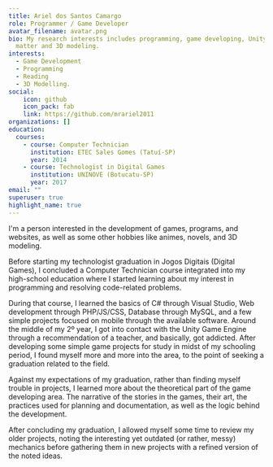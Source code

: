 ```yaml
---
title: Ariel dos Santos Camargo
role: Programmer / Game Developer
avatar_filename: avatar.png
bio: My research interests includes programming, game developing, Unity engine
  matter and 3D modeling.
interests:
  - Game Development
  - Programming
  - Reading
  - 3D Modelling.
social:
    icon: github
    icon_pack: fab
    link: https://github.com/mrariel2011
organizations: []
education:
  courses:
    - course: Computer Technician
      institution: ETEC Sales Gomes (Tatuí-SP)
      year: 2014
    - course: Technologist in Digital Games
      institution: UNINOVE (Botucatu-SP)
      year: 2017
email: ""
superuser: true
highlight_name: true
---
```

I'm a person interested in the development of games, programs, and websites, as well as some other hobbies like animes, novels, and 3D modeling.

Before starting my technologist graduation in Jogos Digitais (Digital Games), I concluded a Computer Technician course integrated into my high-school education where I started learning about my interest in programming and resolving code-related problems.

During that course, I learned the basics of C# through Visual Studio, Web development through PHP/JS/CSS, Database through MySQL, and a few simple projects focused on mobile through the available software. Around the middle of my 2º year, I got into contact with the Unity Game Engine through a recommendation of a teacher, and basically, got addicted. After developing some simple game projects for study in midst of my schooling period, I found myself more and more into the area, to the point of seeking a graduation related to the field.

Against my expectations of my graduation, rather than finding myself trouble in projects, I learned more about the theoretical part of the game developing area. The narrative of the stories in the games, their art, the practices used for planning and documentation, as well as the logic behind the development.

After concluding my graduation, I allowed myself some time to review my older projects, noting the interesting yet outdated (or rather, messy) mechanics before gathering them in new projects with a refined version of the noted ideas.